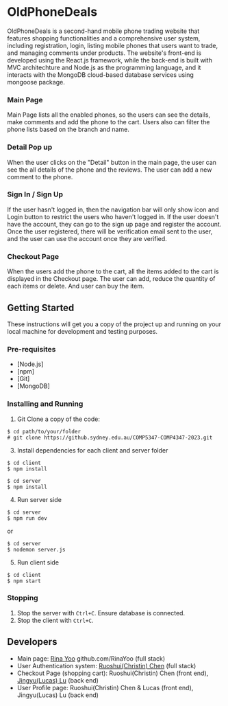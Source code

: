# OldPhoneDeals
OldPhoneDeals is a second-hand mobile phone trading website that features shopping functionalities and a comprehensive user system, including registration, login, listing mobile phones that users want to trade, and managing comments under products. The website's front-end is developed using the React.js framework, while the back-end is built with MVC architechture and Node.js as the programming language, and it interacts with the MongoDB cloud-based database services using mongoose package.

### Main Page
Main Page lists all the enabled phones, so the users can see the details, make comments and add the phone to the cart. Users also can filter the phone lists based on the branch and name.

### Detail Pop up
When the user clicks on the "Detail" button in the main page, the user can see the all details of the phone and the reviews. The user can add a new comment to the phone.

### Sign In / Sign Up
If the user hasn't logged in, then the navigation bar will only show icon and Login button to restrict the users who haven't logged in.
If the user doesn't have the account, they can go to the sign up page and register the account. Once the user registered, there will be verification email sent to the user, and the user can use the account once they are verified.

### Checkout Page
When the users add the phone to the cart, all the items added to the cart is displayed in the Checkout page. The user can add, reduce the quantity of each items or delete. And user can buy the item.

## Getting Started

These instructions will get you a copy of the project up and running on your local machine for development and testing purposes.

### Pre-requisites
- [Node.js]
- [npm]
- [Git]
- [MongoDB]

### Installing and Running
1. Git Clone a copy of the code:
```
$ cd path/to/your/folder
# git clone https://github.sydney.edu.au/COMP5347-COMP4347-2023.git
```

3. Install dependencies for each client and server folder
```
$ cd client
$ npm install

$ cd server
$ npm install
```

4. Run server side
```
$ cd server
$ npm run dev
```

or

```
$ cd server
$ nodemon server.js
```

5. Run client side
```
$ cd client
$ npm start
```

### Stopping
1. Stop the server with `Ctrl+C`. Ensure database is connected.
2. Stop the client with `Ctrl+C`.

## Developers
- Main page: [Rina Yoo](github.com/RinaYoo) github.com/RinaYoo (full stack)
- User Authentication system: [Ruoshui(Christin) Chen](https://github.com/ChristinChen233) (full stack)
- Checkout Page (shopping cart): Ruoshui(Christin) Chen (front end), [Jingyu(Lucas) Lu](https://github.com/Lu-Whale) (back end)
- User Profile page: Ruoshui(Christin) Chen & Lucas (front end), Jingyu(Lucas) Lu (back end)

